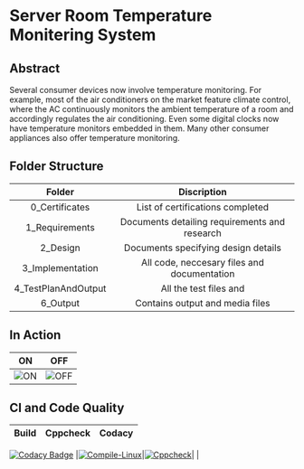 # Server Room Temperature Monitering System
## Abstract

Several consumer devices now involve temperature monitoring. For example, most of the air conditioners on the market feature climate control, where the AC continuously monitors the ambient temperature of a room and accordingly regulates the air conditioning. Even some digital clocks now have temperature monitors embedded in them. Many other consumer appliances also offer temperature monitoring. 

## Folder Structure
| Folder | Discription |
| :---: | :---: | 
| 0_Certificates | List of certifications completed
| 1_Requirements	| Documents detailing requirements and research
| 2_Design	| Documents specifying design details
| 3_Implementation |	All code, neccesary files and documentation
| 4_TestPlanAndOutput | All the test files and 
| 6_Output | Contains output and media files

## In Action
|ON|OFF|
|:--:|:--:|
|![ON](https://github.com/Lokesh12121/M2_Room_Temperatue_Monitering_SYS/blob/main/3_Implementation/simulation/circuit-main.gif)|![OFF](https://github.com/Lokesh12121/M2_Room_Temperatue_Monitering_SYS/blob/main/3_Implementation/simulation/OFF_stage.png)|

## CI and Code Quality

|Build|Cppcheck|Codacy|
|:--:|:--:|:--:|
[![Codacy Badge](https://api.codacy.com/project/badge/Grade/cd809a9fa57b4f5aa759c7e48b2ea325)](https://app.codacy.com/gh/Lokesh12121/M2_Room_Temperatue_Monitering_SYS?utm_source=github.com&utm_medium=referral&utm_content=Lokesh12121/M2_Room_Temperatue_Monitering_SYS&utm_campaign=Badge_Grade_Settings)
|[![Compile-Linux](https://github.com/Lokesh12121/M2_Room_Temperatue_Monitering_SYS/actions/workflows/Compile_Linux.yml/badge.svg)](https://github.com/Lokesh12121/M2_Room_Temperatue_Monitering_SYS/actions/workflows/Compile_Linux.yml)|[![Cppcheck](https://github.com/Lokesh12121/M2_Room_Temperatue_Monitering_SYS/actions/workflows/cpp_check.yml/badge.svg)](https://github.com/Lokesh12121/M2_Room_Temperatue_Monitering_SYS/actions/workflows/cpp_check.yml)|  |

